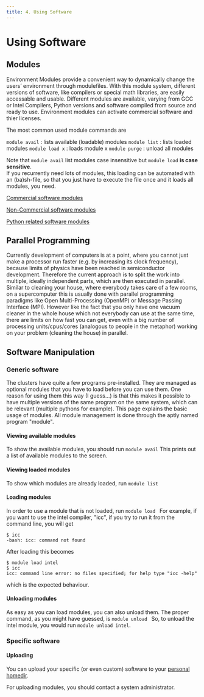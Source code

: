 ```yaml
---
title: 4. Using Software
---
```

# Using Software

## Modules

Environment Modules provide a convenient way to dynamically change the users’ environment through modulefiles. With this module system, different versions of software, like compilers or special math libraries, are easily accessable and usable. Different modules are available, varying from GCC  or Intel Compilers, Python versions and software compiled from source and ready to use. Environment modules can activate commercial software and thier licenses. 

The most common used module commands are 

`module avail`
:   lists available (loadable) modules
`module list`
:   lists loaded modules
`module load x`
:   loads module x
`module purge`
:   unload all modules

Note that `module avail` list modules case insensitive but `module load` **is case sensitive**.  
If you recurrently need lots of modules, this loading can be automated with an (ba)sh-file, so that you just have to execute the file once and it loads all modules, you need.


[Commercial software modules](../../software/modules/commercial.md)

[Non-Commercial software modules](../../software/modules/non-commercial.md)

[Python related software modules](../../software/modules/python.md)

## Parallel Programming

Currently development of computers is at a point, where you cannot just make a processor run faster (e.g. by increasing its clock frequency), because limits of physics have been reached in semiconductor development. Therefore the current approach is to split the work into multiple, ideally independent parts, which are then executed in parallel. Similar to cleaning your house, where everybody takes care of a few rooms, on a supercomputer this is usually done with parallel programming paradigms like Open Multi-Processing (OpenMP) or Message Passing Interface (MPI). However like the fact that you only have one vacuum cleaner in the whole house which not everybody can use at the same time, there are limits on how fast you can get, even with a big number of processing units/cpus/cores (analogous to people in the metaphor) working on your problem (cleaning the house) in parallel.

## Software Manipulation
### Generic software

The clusters have quite a few programs pre-installed. They are managed
as optional modules that you have to load before you can use them. One
reason for using them this way (I guess...) is that this makes it
possible to have multiple versions of the same program on the same
system, which can be relevant (multiple pythons for example). This page
explains the basic usage of modules. All module management is done
through the aptly named program "module".

#### Viewing available modules

To show the available modules, you should run `module avail` This prints
out a list of available modules to the screen.

#### Viewing loaded modules

To show which modules are already loaded, run `module list`

#### Loading modules

In order to use a module that is not loaded, run
`module load `<module name> For example, if you want to use the intel
compiler, "icc", if you try to run it from the command line, you will
get

    $ icc
    -bash: icc: command not found

After loading this becomes

    $ module load intel
    $ icc
    icc: command line error: no files specified; for help type "icc -help"

which is the expected behaviour.

#### Unloading modules

As easy as you can load modules, you can also unload them. The proper
command, as you might have guessed, is `module unload `<name of module>
So, to unload the intel module, you would run `module unload intel`.

### Specific software

#### Uploading

You can upload your specific (or even custom) software to your [personal homedir](../access/index.md).

For uploading modules, you should contact a system administrator.
